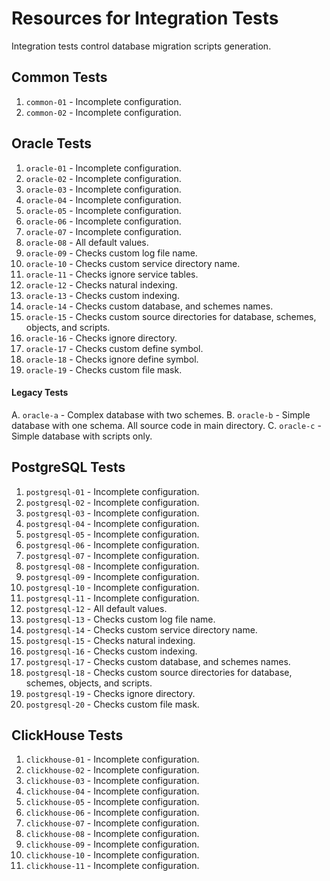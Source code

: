 # Resources for Integration Tests

Integration tests control database migration scripts generation.

## Common Tests

1. `common-01` - Incomplete configuration.
2. `common-02` - Incomplete configuration.

## Oracle Tests

 1. `oracle-01` - Incomplete configuration.
 2. `oracle-02` - Incomplete configuration.
 3. `oracle-03` - Incomplete configuration.
 4. `oracle-04` - Incomplete configuration.
 5. `oracle-05` - Incomplete configuration.
 6. `oracle-06` - Incomplete configuration.
 7. `oracle-07` - Incomplete configuration.
 8. `oracle-08` - All default values.
 9. `oracle-09` - Checks custom log file name.
10. `oracle-10` - Checks custom service directory name.
11. `oracle-11` - Checks ignore service tables.
12. `oracle-12` - Checks natural indexing.
13. `oracle-13` - Checks custom indexing.
14. `oracle-14` - Checks custom database, and schemes names.
15. `oracle-15` - Checks custom source directories for database, schemes, objects, and scripts.
16. `oracle-16` - Checks ignore directory.
17. `oracle-17` - Checks custom define symbol.
18. `oracle-18` - Checks ignore define symbol.
19. `oracle-19` - Checks custom file mask.

#### Legacy Tests

A. `oracle-a` - Complex database with two schemes.
B. `oracle-b` - Simple database with one schema. All source code in main directory.
C. `oracle-c` - Simple database with scripts only.

## PostgreSQL Tests

 1. `postgresql-01` - Incomplete configuration.
 2. `postgresql-02` - Incomplete configuration.
 3. `postgresql-03` - Incomplete configuration.
 4. `postgresql-04` - Incomplete configuration.
 5. `postgresql-05` - Incomplete configuration.
 6. `postgresql-06` - Incomplete configuration.
 7. `postgresql-07` - Incomplete configuration.
 8. `postgresql-08` - Incomplete configuration.
 9. `postgresql-09` - Incomplete configuration.
10. `postgresql-10` - Incomplete configuration.
11. `postgresql-11` - Incomplete configuration.
12. `postgresql-12` - All default values.
13. `postgresql-13` - Checks custom log file name.
14. `postgresql-14` - Checks custom service directory name.
15. `postgresql-15` - Checks natural indexing.
16. `postgresql-16` - Checks custom indexing.
17. `postgresql-17` - Checks custom database, and schemes names.
18. `postgresql-18` - Checks custom source directories for database, schemes, objects, and scripts.
19. `postgresql-19` - Checks ignore directory.
20. `postgresql-20` - Checks custom file mask.

## ClickHouse Tests

 1. `clickhouse-01` - Incomplete configuration.
 2. `clickhouse-02` - Incomplete configuration.
 3. `clickhouse-03` - Incomplete configuration.
 4. `clickhouse-04` - Incomplete configuration.
 5. `clickhouse-05` - Incomplete configuration.
 6. `clickhouse-06` - Incomplete configuration.
 7. `clickhouse-07` - Incomplete configuration.
 8. `clickhouse-08` - Incomplete configuration.
 9. `clickhouse-09` - Incomplete configuration.
10. `clickhouse-10` - Incomplete configuration.
11. `clickhouse-11` - Incomplete configuration.
